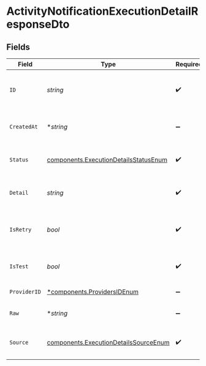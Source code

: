 # ActivityNotificationExecutionDetailResponseDto


## Fields

| Field                                                                                          | Type                                                                                           | Required                                                                                       | Description                                                                                    |
| ---------------------------------------------------------------------------------------------- | ---------------------------------------------------------------------------------------------- | ---------------------------------------------------------------------------------------------- | ---------------------------------------------------------------------------------------------- |
| `ID`                                                                                           | *string*                                                                                       | :heavy_check_mark:                                                                             | Unique identifier of the execution detail                                                      |
| `CreatedAt`                                                                                    | **string*                                                                                      | :heavy_minus_sign:                                                                             | Creation time of the execution detail                                                          |
| `Status`                                                                                       | [components.ExecutionDetailsStatusEnum](../../models/components/executiondetailsstatusenum.md) | :heavy_check_mark:                                                                             | Status of the execution detail                                                                 |
| `Detail`                                                                                       | *string*                                                                                       | :heavy_check_mark:                                                                             | Detailed information about the execution                                                       |
| `IsRetry`                                                                                      | *bool*                                                                                         | :heavy_check_mark:                                                                             | Whether the execution is a retry or not                                                        |
| `IsTest`                                                                                       | *bool*                                                                                         | :heavy_check_mark:                                                                             | Whether the execution is a test or not                                                         |
| `ProviderID`                                                                                   | [*components.ProvidersIDEnum](../../models/components/providersidenum.md)                      | :heavy_minus_sign:                                                                             | Provider ID of the job                                                                         |
| `Raw`                                                                                          | **string*                                                                                      | :heavy_minus_sign:                                                                             | Raw data of the execution                                                                      |
| `Source`                                                                                       | [components.ExecutionDetailsSourceEnum](../../models/components/executiondetailssourceenum.md) | :heavy_check_mark:                                                                             | Source of the execution detail                                                                 |